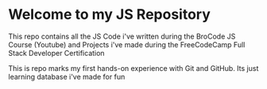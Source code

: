 # Welcome to my JS Repository

This repo contains all the JS Code i've written during the BroCode JS Course (Youtube) and Projects i've made during the FreeCodeCamp Full Stack Developer Certification

This is repo marks my first hands-on experience with Git and GitHub. Its just learning database i've made for fun